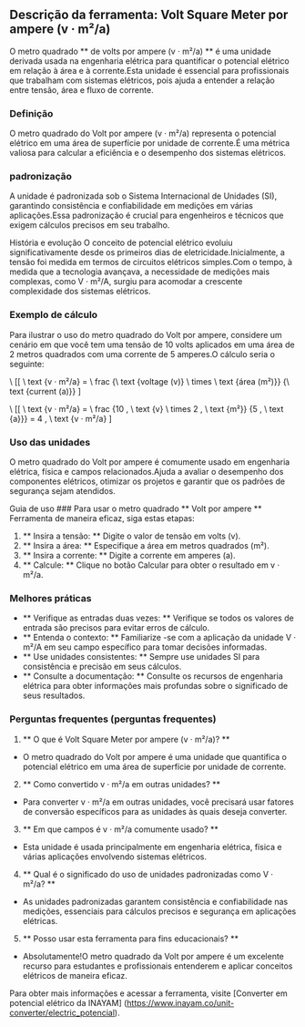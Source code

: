## Descrição da ferramenta: Volt Square Meter por ampere (v · m²/a)

O metro quadrado ** de volts por ampere (v · m²/a) ** é uma unidade derivada usada na engenharia elétrica para quantificar o potencial elétrico em relação à área e à corrente.Esta unidade é essencial para profissionais que trabalham com sistemas elétricos, pois ajuda a entender a relação entre tensão, área e fluxo de corrente.

### Definição
O metro quadrado do Volt por ampere (v · m²/a) representa o potencial elétrico em uma área de superfície por unidade de corrente.É uma métrica valiosa para calcular a eficiência e o desempenho dos sistemas elétricos.

### padronização
A unidade é padronizada sob o Sistema Internacional de Unidades (SI), garantindo consistência e confiabilidade em medições em várias aplicações.Essa padronização é crucial para engenheiros e técnicos que exigem cálculos precisos em seu trabalho.

História e evolução
O conceito de potencial elétrico evoluiu significativamente desde os primeiros dias de eletricidade.Inicialmente, a tensão foi medida em termos de circuitos elétricos simples.Com o tempo, à medida que a tecnologia avançava, a necessidade de medições mais complexas, como V · m²/A, surgiu para acomodar a crescente complexidade dos sistemas elétricos.

### Exemplo de cálculo
Para ilustrar o uso do metro quadrado do Volt por ampere, considere um cenário em que você tem uma tensão de 10 volts aplicados em uma área de 2 metros quadrados com uma corrente de 5 amperes.O cálculo seria o seguinte:

\ [[
\ text {v · m²/a} = \ frac {\ text {voltage (v)} \ times \ text {área (m²)}} {\ text {current (a)}}
\]

\ [[
\ text {v · m²/a} = \ frac {10 \, \ text {v} \ times 2 \, \ text {m²}} {5 \, \ text {a}}} = 4 \, \ text {v · m²/a}
\]

### Uso das unidades
O metro quadrado do Volt por ampere é comumente usado em engenharia elétrica, física e campos relacionados.Ajuda a avaliar o desempenho dos componentes elétricos, otimizar os projetos e garantir que os padrões de segurança sejam atendidos.

Guia de uso ###
Para usar o metro quadrado ** Volt por ampere ** Ferramenta de maneira eficaz, siga estas etapas:
1. ** Insira a tensão: ** Digite o valor de tensão em volts (v).
2. ** Insira a área: ** Especifique a área em metros quadrados (m²).
3. ** Insira a corrente: ** Digite a corrente em amperes (a).
4. ** Calcule: ** Clique no botão Calcular para obter o resultado em v · m²/a.

### Melhores práticas
- ** Verifique as entradas duas vezes: ** Verifique se todos os valores de entrada são precisos para evitar erros de cálculo.
- ** Entenda o contexto: ** Familiarize -se com a aplicação da unidade V · m²/A em seu campo específico para tomar decisões informadas.
- ** Use unidades consistentes: ** Sempre use unidades SI para consistência e precisão em seus cálculos.
- ** Consulte a documentação: ** Consulte os recursos de engenharia elétrica para obter informações mais profundas sobre o significado de seus resultados.

### Perguntas frequentes (perguntas frequentes)

1. ** O que é Volt Square Meter por ampere (v · m²/a)? **
- O metro quadrado do Volt por ampere é uma unidade que quantifica o potencial elétrico em uma área de superfície por unidade de corrente.

2. ** Como convertido v · m²/a em outras unidades? **
- Para converter v · m²/a em outras unidades, você precisará usar fatores de conversão específicos para as unidades às quais deseja converter.

3. ** Em que campos é v · m²/a comumente usado? **
- Esta unidade é usada principalmente em engenharia elétrica, física e várias aplicações envolvendo sistemas elétricos.

4. ** Qual é o significado do uso de unidades padronizadas como V · m²/a? **
- As unidades padronizadas garantem consistência e confiabilidade nas medições, essenciais para cálculos precisos e segurança em aplicações elétricas.

5. ** Posso usar esta ferramenta para fins educacionais? **
- Absolutamente!O metro quadrado da Volt por ampere é um excelente recurso para estudantes e profissionais entenderem e aplicar conceitos elétricos de maneira eficaz.

Para obter mais informações e acessar a ferramenta, visite [Converter em potencial elétrico da INAYAM] (https://www.inayam.co/unit-converter/electric_potencial).
